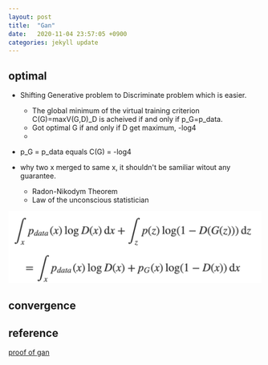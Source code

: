 ```yaml
---
layout: post
title:  "Gan"
date:   2020-11-04 23:57:05 +0900
categories: jekyll update
---
```


## optimal
  - Shifting Generative problem to Discriminate problem which is easier.
    - The global minimum of the virtual training criterion C(G)=maxV(G,D)_D is acheived if and only if p_G=p_data.
    - Got optimal G if and only if D get maximum, -log4
    -
  - p_G = p_data equals C(G) = -log4

  - why two x merged to same x, it shouldn't be samiliar witout any guarantee.

    - Radon-Nikodym Theorem
    - Law of the unconscious statistician

![](gan/optimal.png)

## convergence


## reference
[proof of gan](https://srome.github.io/An-Annotated-Proof-of-Generative-Adversarial-Networks-with-Implementation-Notes/)
